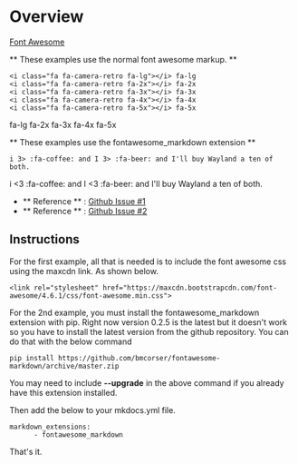 # Overview


[Font Awesome](https://fortawesome.github.io)


** These examples use the normal font awesome markup. **
```
<i class="fa fa-camera-retro fa-lg"></i> fa-lg
<i class="fa fa-camera-retro fa-2x"></i> fa-2x
<i class="fa fa-camera-retro fa-3x"></i> fa-3x
<i class="fa fa-camera-retro fa-4x"></i> fa-4x
<i class="fa fa-camera-retro fa-5x"></i> fa-5x
```
<i class="fa fa-camera-retro fa-lg"></i> fa-lg
<i class="fa fa-camera-retro fa-2x"></i> fa-2x
<i class="fa fa-camera-retro fa-3x"></i> fa-3x
<i class="fa fa-camera-retro fa-4x"></i> fa-4x
<i class="fa fa-camera-retro fa-5x"></i> fa-5x

** These examples use the fontawesome_markdown extension **
```
i 3> :fa-coffee: and I 3> :fa-beer: and I'll buy Wayland a ten of both. 
```

i <3 :fa-coffee: and I <3 :fa-beer: and I'll buy Wayland a ten of both. 




* ** Reference ** : [Github Issue #1](https://github.com/mkdocs/mkdocs/issues/909)
* ** Reference ** : [Github Issue #2](https://github.com/bmcorser/fontawesome-markdown/issues/6)

<link rel="stylesheet" href="https://maxcdn.bootstrapcdn.com/font-awesome/4.6.1/css/font-awesome.min.css">


## Instructions

For the first example, all that is needed is to include the font awesome css 
using the maxcdn link.  As shown below.

```
<link rel="stylesheet" href="https://maxcdn.bootstrapcdn.com/font-awesome/4.6.1/css/font-awesome.min.css">
```

For the 2nd example, you must install the fontawesome_markdown extension with
pip.  Right now version 0.2.5 is the latest but it doesn't work so you have
to install the latest version from the github repository.  You can do that
with the below command

```
pip install https://github.com/bmcorser/fontawesome-markdown/archive/master.zip
```
You may need to include **--upgrade** in the above command if you already have 
this extension installed.

Then add the below to your mkdocs.yml file.
```
markdown_extensions:
      - fontawesome_markdown
```

That's it.
